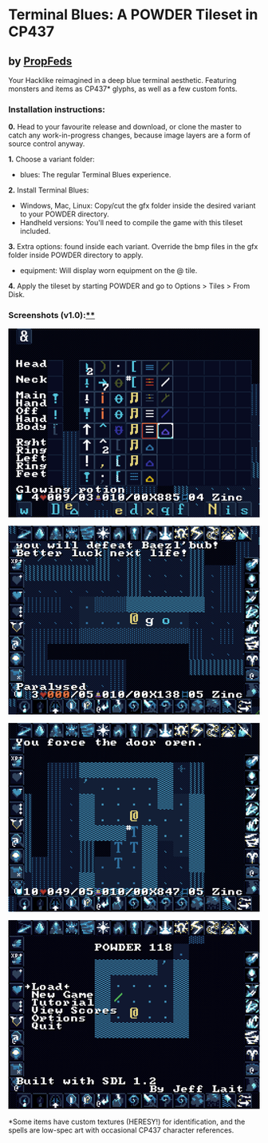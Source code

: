 # Terminal Blues: A POWDER Tileset in CP437

## by [PropFeds](https://deviantart.com/propfeds)
Your Hacklike reimagined in a deep blue terminal aesthetic. Featuring monsters and items as CP437* glyphs, as well as a few custom fonts.

### Installation instructions:
**0.** Head to your favourite release and download, or clone the master to catch any work-in-progress changes, because image layers are a form of source control anyway.

**1.** Choose a variant folder:
- blues: The regular Terminal Blues experience.

**2.** Install Terminal Blues:
- Windows, Mac, Linux: Copy/cut the gfx folder inside the desired variant to your POWDER directory.
- Handheld versions: You'll need to compile the game with this tileset included.

**3.** Extra options: found inside each variant. Override the bmp files in the gfx folder inside POWDER directory to apply.
- equipment: Will display worn equipment on the @ tile.

**4.** Apply the tileset by starting POWDER and go to Options > Tiles > From Disk.

### Screenshots (v1.0):[**](extras/images/screenshots/note.txt)
![Screenshot 1](extras/images/screenshots/screenshot1.png)

![Screenshot 2](extras/images/screenshots/screenshot2.png)

![Screenshot 3](extras/images/screenshots/screenshot3.png)

![Screenshot 4](extras/images/screenshots/screenshot4.png)

*Some items have custom textures (HERESY!) for identification, and the spells are low-spec art with occasional CP437 character references.
